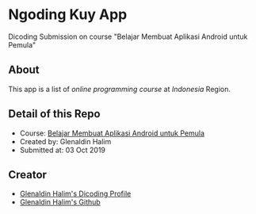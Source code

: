 # Ngoding Kuy App
Dicoding Submission on course "Belajar Membuat Aplikasi Android untuk Pemula"

## About
This app is a list of *online programming course* at *Indonesia* Region.

## Detail of this Repo
- Course: [Belajar Membuat Aplikasi Android untuk Pemula](https://www.dicoding.com/academies/51)
- Created by: Glenaldin Halim
- Submitted at: 03 Oct 2019

## Creator
- [Glenaldin Halim's Dicoding Profile](https://www.dicoding.com/users/394965)
- [Glenaldin Halim's Github](https://github.com/glenaldinlim)
